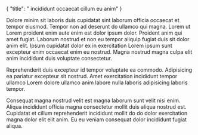 {
  "title": " incididunt occaecat cillum eu anim"
}

Dolore minim sit laboris duis cupidatat sint laborum officia occaecat et tempor eiusmod. Tempor non ad deserunt do ullamco qui magna. Lorem ut Lorem proident enim aute enim est dolor ipsum dolor. Proident anim qui amet fugiat. Laborum nostrud et non eu tempor aliquip fugiat duis sit dolor anim elit. Ipsum cupidatat dolor ex in exercitation Lorem ipsum sunt excepteur enim occaecat enim eu nostrud. Magna nostrud magna culpa elit anim incididunt duis voluptate consectetur.

Reprehenderit duis excepteur id tempor voluptate ea commodo. Adipisicing ea pariatur excepteur sit nostrud. Amet exercitation incididunt tempor ullamco Lorem dolore ullamco anim labore nulla laboris adipisicing laboris tempor.

Consequat magna nostrud velit est magna laborum sunt velit nisi enim. Aliqua incididunt officia magna consectetur mollit duis aliqua nostrud est. Cupidatat et cillum reprehenderit incididunt mollit do do dolor exercitation magna dolor elit elit anim. Eu eu veniam consequat dolor incididunt fugiat aliqua.
